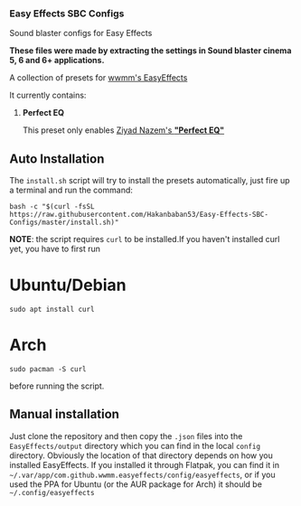 ### Easy Effects SBC Configs
 Sound blaster configs for Easy Effects

 **These files were made by extracting the settings in Sound blaster cinema 5, 6 and 6+ applications.**

A collection of presets for [wwmm's EasyEffects](https://github.com/wwmm/EasyEffects)

It currently contains:

1. **Perfect EQ**

   This preset only enables [Ziyad Nazem's __"Perfect EQ"__](https://www.ziyadnazem.com/post/956431457/the-perfect-eq-settings-unmasking-the-eq)


## Auto Installation
The `install.sh` script will try to install the presets automatically, just fire up a terminal and run the command:
```shell
bash -c "$(curl -fsSL https://raw.githubusercontent.com/Hakanbaban53/Easy-Effects-SBC-Configs/master/install.sh)"
```
**NOTE**: the script requires `curl` to be installed.If you haven't installed curl yet, you have to first run

# Ubuntu/Debian
```
sudo apt install curl
```

# Arch
```
sudo pacman -S curl
```

before running the script.

## Manual installation
Just clone the repository and then copy the `.json` files into the `EasyEffects/output` directory which you can find in the local `config` directory. Obviously the location of that directory depends on how you installed EasyEffects. If you installed it through Flatpak, you can find it in `~/.var/app/com.github.wwmm.easyeffects/config/easyeffects`, or if you used the PPA for Ubuntu (or the AUR package for Arch) it should be `~/.config/easyeffects`